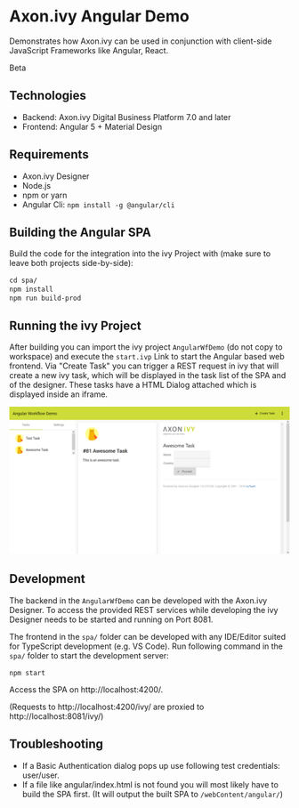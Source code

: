 # Axon.ivy Angular Demo

Demonstrates how Axon.ivy can be used in conjunction with client-side JavaScript Frameworks like Angular, React.

Beta

## Technologies
* Backend: Axon.ivy Digital Business Platform 7.0 and later
* Frontend: Angular 5 + Material Design

## Requirements
* Axon.ivy Designer
* Node.js 
* npm or yarn
* Angular Cli: `npm install -g @angular/cli`

## Building the Angular SPA
Build the code for the integration into the ivy Project with (make sure to leave both projects side-by-side):

    cd spa/
    npm install
    npm run build-prod

## Running the ivy Project
After building you can import the ivy project `AngularWfDemo` (do not copy to workspace) and execute the `start.ivp` Link to start the Angular based web frontend. Via "Create Task" you can trigger a REST request in ivy that will create a new ivy task, which will be displayed in the task list of the SPA and of the designer. These tasks have a HTML Dialog attached which is displayed inside an iframe.

![Angular project integrated to ivy](screenshot-angular-wf-demo.png)

## Development
The backend in the `AngularWfDemo` can be developed with the Axon.ivy Designer. To access the provided REST services while developing the ivy Designer needs to be started and running on Port 8081.

The frontend in the `spa/` folder can be developed with any IDE/Editor suited for TypeScript development (e.g. VS Code). Run following command in the `spa/` folder to start the development server:

    npm start

Access the SPA on http://localhost:4200/.

(Requests to http://localhost:4200/ivy/ are proxied to http://localhost:8081/ivy/)

## Troubleshooting
* If a Basic Authentication dialog pops up use following test credentials: user/user.
* If a file like angular/index.html is not found you will most likely have to build the SPA first. (It will output the built SPA to `/webContent/angular/`)